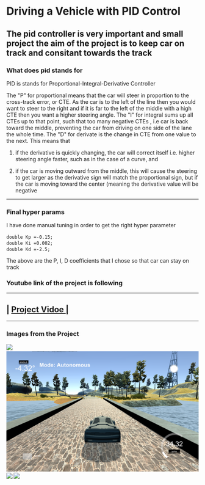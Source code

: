 
# Driving a Vehicle with PID Control

The pid controller is very important and small project 
the aim of the project is to keep car on track and consitant towards the track 
------
### What does pid stands for 

PID is stands for   Proportional-Integral-Derivative Controller

The "P" for proportional means that the car will steer in proportion to the cross-track error, or CTE. As the car is to the left of the line then you would want to steer to the right and  if it is far to the left of the middle with a high CTE then you want a higher steering angle. 
The "I" for integral sums up all CTEs up to that point, such that too many negative CTEs , i.e car is  back toward the middle, preventing the car from driving on one side of the lane the whole time.
The "D" for derivate is the change in CTE from one value to the next. This means that  
1) if the derivative is quickly changing, the car will correct itself i.e. higher steering angle faster, such as in the case of a curve, and

2) if the car is moving outward from the middle, this will cause the steering to get larger as the derivative sign will match the proportional sign, but if the car is moving toward the center (meaning the derivative value will be negative


-----

### Final hyper params 

I have done manual tuning in order to get the right hyper parameter 
```
double Kp =-0.15;
double Ki =0.002;
double Kd =-2.5;
```
The above are the  P, I, D coefficients  that I chose so that car can stay on track 

### Youtube link of the project is following
-------------------------------------------
| <a href="https://youtu.be/nrkpTsLLPrM" ><strong>Project Vidoe </storng></a>|
------------------

----

### Images from the Project

<img src="pics/1.png"  width="600"/>
<img src="pics/2.png"  width="600"/>
<img src="pics/3.png"  width="600"/>
<img src="pics/4.png"  width="600"/>



